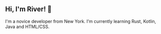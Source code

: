 ## Hi, I'm River! 👋
I'm a novice developer from New York. I’m currently learning Rust, Kotlin, Java and HTML/CSS.
